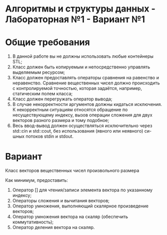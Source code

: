 # Алгоритмы и структуры данных - Лабораторная №1 - Вариант №1

# Общие требования
1. В данной работе вы не должны использовать любые контейнеры STL;
2. Класс должен быть копируемым и непосредственно управлять выделяемым ресурсом;
3. Класс должен предоставлять операторы сравнения на равенство и неравенство. Сравнение
вещественных чисел должно происходить с контролируемой точностью, которая задаётся, например,
статическим полем класса;
4. Класс должен перегружать оператор вывода;
5. В случае некорректности аргументов должны кидаться исключения. К некорректным ситуациям
относятся обращение по несуществующему индексу, вызов операции сложения для двух векторов
разного размера и тому подобное;
6. Весь ввод-вывод должен осуществляться исключительно через std::cin и std::cout, без
использования (явного или неявного) си-шных потоков stdin и stdout.

# Вариант
Класс векторов вещественных чисел произвольного размера

Как минимум, предоставить:
1) Оператор [] для чтения/записи элемента вектора по указанному индексу;
2) Операторы сложения и вычитания векторов;
3) Оператор умножения, выполняющий скалярное произведение векторов;
4) Оператор умножения вектора на скаляр (обеспечить коммутативность);
5) Оператор деления вектора на скаляр.
